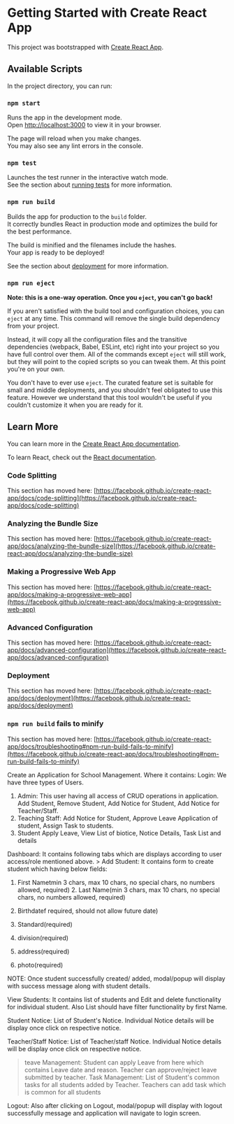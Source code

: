 # Getting Started with Create React App

This project was bootstrapped with [Create React App](https://github.com/facebook/create-react-app).

## Available Scripts

In the project directory, you can run:

### `npm start`

Runs the app in the development mode.\
Open [http://localhost:3000](http://localhost:3000) to view it in your browser.

The page will reload when you make changes.\
You may also see any lint errors in the console.

### `npm test`

Launches the test runner in the interactive watch mode.\
See the section about [running tests](https://facebook.github.io/create-react-app/docs/running-tests) for more information.

### `npm run build`

Builds the app for production to the `build` folder.\
It correctly bundles React in production mode and optimizes the build for the best performance.

The build is minified and the filenames include the hashes.\
Your app is ready to be deployed!

See the section about [deployment](https://facebook.github.io/create-react-app/docs/deployment) for more information.

### `npm run eject`

**Note: this is a one-way operation. Once you `eject`, you can't go back!**

If you aren't satisfied with the build tool and configuration choices, you can `eject` at any time. This command will remove the single build dependency from your project.

Instead, it will copy all the configuration files and the transitive dependencies (webpack, Babel, ESLint, etc) right into your project so you have full control over them. All of the commands except `eject` will still work, but they will point to the copied scripts so you can tweak them. At this point you're on your own.

You don't have to ever use `eject`. The curated feature set is suitable for small and middle deployments, and you shouldn't feel obligated to use this feature. However we understand that this tool wouldn't be useful if you couldn't customize it when you are ready for it.

## Learn More

You can learn more in the [Create React App documentation](https://facebook.github.io/create-react-app/docs/getting-started).

To learn React, check out the [React documentation](https://reactjs.org/).

### Code Splitting

This section has moved here: [https://facebook.github.io/create-react-app/docs/code-splitting](https://facebook.github.io/create-react-app/docs/code-splitting)

### Analyzing the Bundle Size

This section has moved here: [https://facebook.github.io/create-react-app/docs/analyzing-the-bundle-size](https://facebook.github.io/create-react-app/docs/analyzing-the-bundle-size)

### Making a Progressive Web App

This section has moved here: [https://facebook.github.io/create-react-app/docs/making-a-progressive-web-app](https://facebook.github.io/create-react-app/docs/making-a-progressive-web-app)

### Advanced Configuration

This section has moved here: [https://facebook.github.io/create-react-app/docs/advanced-configuration](https://facebook.github.io/create-react-app/docs/advanced-configuration)

### Deployment

This section has moved here: [https://facebook.github.io/create-react-app/docs/deployment](https://facebook.github.io/create-react-app/docs/deployment)

### `npm run build` fails to minify

This section has moved here: [https://facebook.github.io/create-react-app/docs/troubleshooting#npm-run-build-fails-to-minify](https://facebook.github.io/create-react-app/docs/troubleshooting#npm-run-build-fails-to-minify)


Create an Application for School Management. Where it contains: Login: We have three types of Users.

1. Admin: This user having all access of CRUD operations in application. Add Student, Remove Student, Add Notice for Student, Add Notice for Teacher/Staff. 
2. Teaching Staff: Add Notice for Student, Approve Leave Application of student, Assign Task to students.
3. Student Apply Leave, View List of biotice, Notice Details, Task List and details

Dashboard: It contains following tabs which are displays according to user access/role mentioned above. > Add Student: It contains form to create student which having below fields:

1. First Nametmin 3 chars, max 10 chars, no special chars, no numbers allowed, required) 2. Last Name(min 3 chars, max 10 chars, no special chars, no numbers allowed, required)

3. Birthdatef required, should not allow future date)

4. Standard(required)

5. division(required)

6. address(required)

7. photo(required)

NOTE: Once student successfully created/ added, modal/popup will display with success message along with student details.

View Students: It contains list of students and Edit and delete functionality for individual student. Also List should have filter functionality by first Name. 

Student Notice: List of Student's Notice. Individual Notice details will be display once click on respective notice.

Teacher/Staff Notice: List of Teacher/staff Notice. Individual Notice details will be display once click on respective notice.

>teave Management: Student can apply Leave from here which contains Leave date and reason. Teacher can approve/reject leave submitted by teacher. Task Management: List of Student's common tasks for all students added by Teacher. Teachers can add task which is common for all students

Logout: Also after clicking on Logout, modal/popup will display with logout successfully message and application will navigate to login screen.
